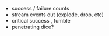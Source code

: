 
* success / failure counts
* stream events out (explode, drop, etc)
* critical success , fumble
* penetrating dice?